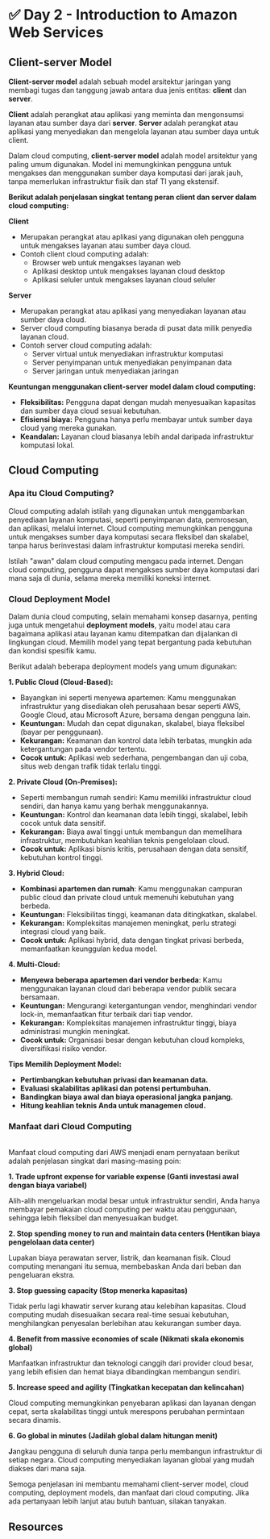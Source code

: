 # ✅ Day 2 - Introduction to Amazon Web Services

## Client-server Model

**Client-server model** adalah sebuah model arsitektur jaringan yang membagi tugas dan tanggung jawab antara dua jenis entitas: **client** dan **server**.

**Client** adalah perangkat atau aplikasi yang meminta dan mengonsumsi layanan atau sumber daya dari **server**. **Server** adalah perangkat atau aplikasi yang menyediakan dan mengelola layanan atau sumber daya untuk client.

Dalam cloud computing, **client-server model** adalah model arsitektur yang paling umum digunakan. Model ini memungkinkan pengguna untuk mengakses dan menggunakan sumber daya komputasi dari jarak jauh, tanpa memerlukan infrastruktur fisik dan staf TI yang ekstensif.

**Berikut adalah penjelasan singkat tentang peran client dan server dalam cloud computing:**

**Client**

* Merupakan perangkat atau aplikasi yang digunakan oleh pengguna untuk mengakses layanan atau sumber daya cloud.
* Contoh client cloud computing adalah:
  * Browser web untuk mengakses layanan web
  * Aplikasi desktop untuk mengakses layanan cloud desktop
  * Aplikasi seluler untuk mengakses layanan cloud seluler

**Server**

* Merupakan perangkat atau aplikasi yang menyediakan layanan atau sumber daya cloud.
* Server cloud computing biasanya berada di pusat data milik penyedia layanan cloud.
* Contoh server cloud computing adalah:
  * Server virtual untuk menyediakan infrastruktur komputasi
  * Server penyimpanan untuk menyediakan penyimpanan data
  * Server jaringan untuk menyediakan jaringan

**Keuntungan menggunakan client-server model dalam cloud computing:**

* **Fleksibilitas:** Pengguna dapat dengan mudah menyesuaikan kapasitas dan sumber daya cloud sesuai kebutuhan.
* **Efisiensi biaya:** Pengguna hanya perlu membayar untuk sumber daya cloud yang mereka gunakan.
* **Keandalan:** Layanan cloud biasanya lebih andal daripada infrastruktur komputasi lokal.

## Cloud Computing

### Apa itu Cloud Computing?

Cloud computing adalah istilah yang digunakan untuk menggambarkan penyediaan layanan komputasi, seperti penyimpanan data, pemrosesan, dan aplikasi, melalui internet. Cloud computing memungkinkan pengguna untuk mengakses sumber daya komputasi secara fleksibel dan skalabel, tanpa harus berinvestasi dalam infrastruktur komputasi mereka sendiri.

Istilah "awan" dalam cloud computing mengacu pada internet. Dengan cloud computing, pengguna dapat mengakses sumber daya komputasi dari mana saja di dunia, selama mereka memiliki koneksi internet.

### Cloud Deployment Model

Dalam dunia cloud computing, selain memahami konsep dasarnya, penting juga untuk mengetahui **deployment models**, yaitu model atau cara bagaimana aplikasi atau layanan kamu ditempatkan dan dijalankan di lingkungan cloud. Memilih model yang tepat bergantung pada kebutuhan dan kondisi spesifik kamu.

Berikut adalah beberapa deployment models yang umum digunakan:

**1. Public Cloud (Cloud-Based):**

* Bayangkan ini seperti menyewa apartemen: Kamu menggunakan infrastruktur yang disediakan oleh perusahaan besar seperti AWS, Google Cloud, atau Microsoft Azure, bersama dengan pengguna lain.
* **Keuntungan:** Mudah dan cepat digunakan, skalabel, biaya fleksibel (bayar per penggunaan).
* **Kekurangan:** Keamanan dan kontrol data lebih terbatas, mungkin ada ketergantungan pada vendor tertentu.
* **Cocok untuk:** Aplikasi web sederhana, pengembangan dan uji coba, situs web dengan trafik tidak terlalu tinggi.

**2. Private Cloud (On-Premises):**

* Seperti membangun rumah sendiri: Kamu memiliki infrastruktur cloud sendiri, dan hanya kamu yang berhak menggunakannya.
* **Keuntungan:** Kontrol dan keamanan data lebih tinggi, skalabel, lebih cocok untuk data sensitif.
* **Kekurangan:** Biaya awal tinggi untuk membangun dan memelihara infrastruktur, membutuhkan keahlian teknis pengelolaan cloud.
* **Cocok untuk:** Aplikasi bisnis kritis, perusahaan dengan data sensitif, kebutuhan kontrol tinggi.

**3. Hybrid Cloud:**

* **Kombinasi apartemen dan rumah**: Kamu menggunakan campuran public cloud dan private cloud untuk memenuhi kebutuhan yang berbeda.
* **Keuntungan:** Fleksibilitas tinggi, keamanan data ditingkatkan, skalabel.
* **Kekurangan:** Kompleksitas manajemen meningkat, perlu strategi integrasi cloud yang baik.
* **Cocok untuk:** Aplikasi hybrid, data dengan tingkat privasi berbeda, memanfaatkan keunggulan kedua model.

**4. Multi-Cloud:**

* **Menyewa beberapa apartemen dari vendor berbeda**: Kamu menggunakan layanan cloud dari beberapa vendor publik secara bersamaan.
* **Keuntungan:** Mengurangi ketergantungan vendor, menghindari vendor lock-in, memanfaatkan fitur terbaik dari tiap vendor.
* **Kekurangan:** Kompleksitas manajemen infrastruktur tinggi, biaya administrasi mungkin meningkat.
* **Cocok untuk:** Organisasi besar dengan kebutuhan cloud kompleks, diversifikasi risiko vendor.

**Tips Memilih Deployment Model:**

* **Pertimbangkan kebutuhan privasi dan keamanan data.**
* **Evaluasi skalabilitas aplikasi dan potensi pertumbuhan.**
* **Bandingkan biaya awal dan biaya operasional jangka panjang.**
* **Hitung keahlian teknis Anda untuk managemen cloud.**

### Manfaat dari Cloud Computing

\
Manfaat cloud computing dari AWS menjadi enam pernyataan berikut adalah penjelasan singkat dari masing-masing poin:

**1. Trade upfront expense for variable expense (Ganti investasi awal dengan biaya variabel)**

Alih-alih mengeluarkan modal besar untuk infrastruktur sendiri, Anda hanya membayar pemakaian cloud computing per waktu atau penggunaan, sehingga lebih fleksibel dan menyesuaikan budget.

**2. Stop spending money to run and maintain data centers (Hentikan biaya pengelolaan data center)**

Lupakan biaya perawatan server, listrik, dan keamanan fisik. Cloud computing menangani itu semua, membebaskan Anda dari beban dan pengeluaran ekstra.

**3. Stop guessing capacity (Stop menerka kapasitas)**

Tidak perlu lagi khawatir server kurang atau kelebihan kapasitas. Cloud computing mudah disesuaikan secara real-time sesuai kebutuhan, menghilangkan penyesalan berlebihan atau kekurangan sumber daya.

**4. Benefit from massive economies of scale (Nikmati skala ekonomis global)**

Manfaatkan infrastruktur dan teknologi canggih dari provider cloud besar, yang lebih efisien dan hemat biaya dibandingkan membangun sendiri.

**5. Increase speed and agility (Tingkatkan kecepatan dan kelincahan)**

Cloud computing memungkinkan penyebaran aplikasi dan layanan dengan cepat, serta skalabilitas tinggi untuk merespons perubahan permintaan secara dinamis.

**6. Go global in minutes (Jadilah global dalam hitungan menit)**

**J**angkau pengguna di seluruh dunia tanpa perlu membangun infrastruktur di setiap negara. Cloud computing menyediakan layanan global yang mudah diakses dari mana saja.



Semoga penjelasan ini membantu memahami client-server model, cloud computing, deployment models, dan manfaat dari cloud computing. Jika ada pertanyaan lebih lanjut atau butuh bantuan, silakan tanyakan.

## Resources

